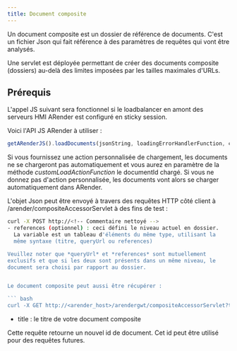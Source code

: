 ```yaml
---
title: Document composite
---
```


Un document composite est un dossier de référence de documents. 
C'est un fichier Json qui fait référence à des paramètres de requêtes qui vont être analysés. 

Une servlet est déployée permettant de
créer des documents composite (dossiers) au-delà des limites imposées
par les tailles maximales d'URLs.

## Prérequis

L'appel JS suivant sera fonctionnel si le loadbalancer en amont des serveurs HMI ARender est configuré en sticky session.

Voici l'API JS ARender à utiliser :

``` javascript
getARenderJS().loadDocuments(jsonString, loadingErrorHandlerFunction, customLoadActionFunction);
```

Si vous fournissez une action personnalisée de chargement, les documents
ne se chargeront pas automatiquement et vous aurez en paramètre de la
méthode *customLoadActionFunction* le documentId chargé. Si vous ne
donnez pas d'action personnalisée, les documents vont alors se charger
automatiquement dans ARender.

L'objet Json peut être envoyé à travers des requêtes HTTP côté client à
/arender/compositeAccessorServlet à des fins de test :

``` bash
curl -X POST http://<!-- Commentaire nettoyé -->
- references (optionnel) : ceci défini le niveau actuel en dossier.
  La variable est un tableau d'éléments du même type, utilisant la
  même syntaxe (titre, queryUrl ou references)

Veuillez noter que *queryUrl* et *references* sont mutuellement
exclusifs et que si les deux sont présents dans un même niveau, le
document sera choisi par rapport au dossier.


Le document composite peut aussi être récupérer :

``` bash
curl -X GET http://<arender_host>/arendergwt/compositeAccessorServlet?title=monTitre
```
* title : le titre de votre document composite

Cette requête retourne un nouvel id de document. Cet id peut être utilisé pour des requêtes futures.